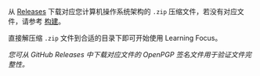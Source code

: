 从 [Releases](https://github.com/class-tools/Learning-Focus/releases) 下载对应您计算机操作系统架构的 `.zip` 压缩文件，若没有对应文件，请参考 [构建](./Build)。

直接解压缩 `.zip` 文件到合适的目录下即可开始使用 Learning Focus。

_您可从 GitHub Releases 中下载对应文件的 OpenPGP 签名文件用于验证文件完整性。_
